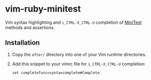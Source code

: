 # vim-ruby-minitest

Vim syntax highlighting and `i_CTRL-X_CTRL-U` completion of [MiniTest](
https://github.com/seattlerb/minitest#readme) methods and assertions.

## Installation

  1.  Copy the `after/` directory into one of your Vim runtime directories.

  2.  Add this snippet to your vimrc file for `i_CTRL-X_CTRL-U` completion:

          set completefunc=syntaxcomplete#Complete
